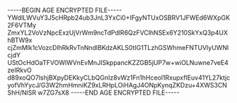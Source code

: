 -----BEGIN AGE ENCRYPTED FILE-----
YWdlLWVuY3J5cHRpb24ub3JnL3YxCi0+IFgyNTUxOSBRV1JFWEd6WXpGK2F6VTMy
ZmxYL2VoVzNpcExzUjVrWm9ncTdPdlR6QzFVClhNSEx6Y210SkYxQ3p4UXhBTW9x
cjZmMlk1cVozcDlhRkRvTnNndlBKdzAKLS0tIG1TLzhGSWhmeFNTUVlyUWNlcjdY
UStOcHdOaTFVOWlWVnEvMnJISkppancKZZGB5jUP7w+wiOLNuwne7veE4zeIRkvO
d89xoQO7lshjBXpyDEKkyCLbQGnIz8vWz1Fn1hHceol1RxupxfIEuv41YL27ktjc
yofVhYycJ/G3W2hmHmniKZ9xLRHpLOiHAgJ4ONpKynqZKDzu+4XWS3CNShH/NlSR
w7ZG7sX8
-----END AGE ENCRYPTED FILE-----
